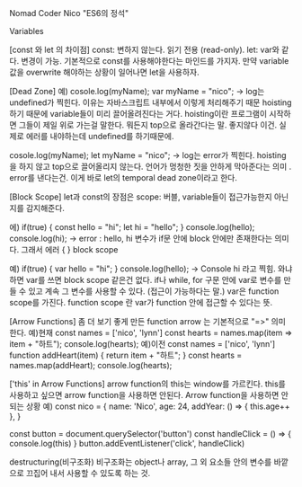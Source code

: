 Nomad Coder Nico "ES6의 정석"

Variables

[const 와 let 의 차이점]
const: 변하지 않는다. 읽기 전용 (read-only).
let: var와 같다. 변경이 가능.
기본적으로 const를 사용해야한다는 마인드를 가지자.
만약 variable 값을 overwrite 해야하는 상황이 일어나면 let을 사용하자.

[Dead Zone]
예)
cosole.log(myName);
var myName = "nico";
-> log는 undefined가 찍힌다.
이유는 자바스크립트 내부에서 이렇게 처리해주기 때문
hoisting 하기 때문에 variable들이 미리 끌어올려진다는 거다.
hoisting이란 프로그램이 시작하면 그들이 제일 위로 가는걸 말한다.
뭐든지 top으로 올라간다는 말.
좋지않다 이건. 실제로 에러를 내야하는데 undefined를 하기때문에.

cosole.log(myName);
let myName = "nico";
-> log는 error가 찍힌다.
hoisting을 하지 않고 top으로 끌어올리지 않는다.
언어가 멍청한 짓을 안하게 막아준다는 의미 . error를 낸다는건.
이게 바로 let의 temporal dead zone이라고 한다.

[Block Scope]
let과 const의 장점은
scope: 버블, variable들이 접근가능한지 아닌지를 감지해준다.

에)
if(true) {
const hello = "hi";
let hi = "hello";
}
console.log(hello);
console.log(hi);
-> error : hello, hi 변수가 if문 안에 block 안에만 존재한다는 의미다. 그래서 에러 { } block scope

예)
if(true) {
var hello = "hi";
}
console.log(hello);
-> Console hi 라고 찍힘. 와냐하면 var를 쓰면 block scope 같은건 없다.
if나 while, for 구문 안에 var로 변수를 만들 수 있고 계속 그 변수를 사용할 수 있다. (접근이 가능하다는 말.)
var은 function scope를 가진다. function scope 란 var가 function 안에 접근할 수 있다는 뜻.

[Arrow Functions]
좀 더 보기 좋게 만든 function
arrow 는 기본적으로 "=>" 의미한다.
예)현재
const names = ['nico', 'lynn']
const hearts = names.map(item => item + "하트");
console.log(hearts);
예)이전
const names = ['nico', 'lynn']
function addHeart(item) {
return item + "하트";
}
const hearts = names.map(addHeart);
console.log(hearts);

['this' in Arrow Functions]
arrow function의 this는 window를 가르킨다.
this를 사용하고 싶으면 arrow function을 사용하면 안된다.
Arrow function을 사용하면 안되는 상황
예)
const nico = {
name: 'Nico',
age: 24,
addYear: () => {
this.age++
},
}

const button = document.querySelector('button')
const handleClick = () => {
console.log(this)
}
button.addEventListener('click', handleClick)

destructuring(비구조화)
비구조화는 object나 array, 그 외 요소들 안의 변수를 바깥으로 끄집어 내서 사용할 수 있도록 하는 것.
